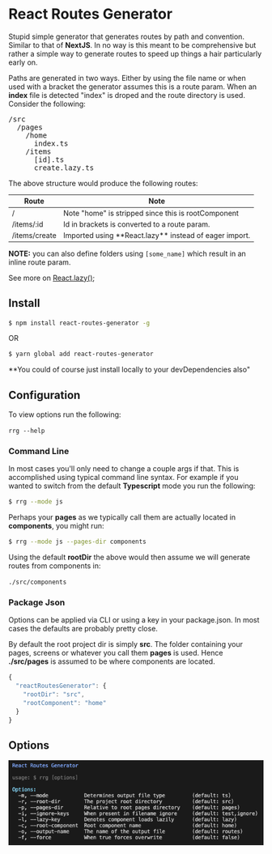 # React Routes Generator

Stupid simple generator that generates routes by path and convention. Similar to that of **NextJS**. In no way is this meant to be comprehensive but rather a simple way to generate routes to speed up things a hair particularly early on.

Paths are generated in two ways. Either by using the file name or when used with a bracket the generator assumes this is a route param. When an **index** file is detected "index" is droped and the route directory is used. Consider the following:

<pre>
/src
  /pages
    /home
      index.ts
    /items
      [id].ts
      create.lazy.ts
</pre>

The above structure would produce the following routes:

<table>
  <thead>
    <tr><th>Route</th><th>Note</th></tr>
  </thead>
  <tbody>
      <tr>
        <td>/</td>
        <td>Note "home" is stripped since this is rootComponent</td>
      </tr>
      <tr>
        <td>/items/:id</td>
        <td>Id in brackets is converted to a route param.</td>
      </tr>
      <tr>
        <td>/items/create</td>
        <td>Imported using **React.lazy** instead of eager import.</td>
      </tr>
  </tbody>
</table>

**NOTE:** you can also define folders using `[some_name]` which result in an inline route param.

See more on [React.lazy()](https://reactjs.org/docs/code-splitting.html);

## Install

```sh
$ npm install react-routes-generator -g
```

OR

```sh
$ yarn global add react-routes-generator
```

**You could of course just install locally to your devDependencies also"

## Configuration

To view options run the following:

<code>rrg --help</code>

### Command Line

In most cases you'll only need to change a couple args if that. This is accomplished using typical command line syntax. For example if you wanted to switch from the default **Typescript** mode you run the following:

```sh
$ rrg --mode js
```

Perhaps your **pages** as we typically call them are actually located in **components**, you might run:

```sh
$ rrg --mode js --pages-dir components
```

Using the default **rootDir** the above would then assume we will generate routes from components in:

<code>./src/components</code>

### Package Json

Options can be applied via CLI or using a key in your package.json. In most cases the defaults are probably pretty close.

By default the root project dir is simply **src**. The folder containing your pages, screens or whatever you call them **pages** is used. Hence **./src/pages** is assumed to be where components are located. 

```js
{
  "reactRoutesGenerator": {
    "rootDir": "src",
    "rootComponent": "home"
  }
}
```

## Options

<p>
  <img src="https://github.com/blujedis/react-routes-generator/blob/main/fixtures/options.png" />
</p>

